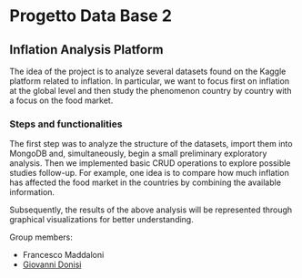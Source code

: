 # Progetto Data Base 2
## Inflation Analysis Platform
The idea of the project is to analyze several datasets found on the Kaggle platform related to inflation.
In particular, we want to focus first on inflation at the global level and then
study the phenomenon country by country with a focus on the food market. 

### Steps and functionalities
The first step was to analyze the structure of the datasets, import them into MongoDB and,
simultaneously, begin a small preliminary exploratory analysis. 
Then we implemented basic CRUD operations to explore possible studies
follow-up.
For example, one idea is to compare how much inflation has affected the
food market in the countries by combining the available information.

Subsequently, the results of the above analysis will be represented through
graphical visualizations for better understanding.

Group members:
- Francesco Maddaloni
- [Giovanni Donisi](https://github.com/gdonisi)
